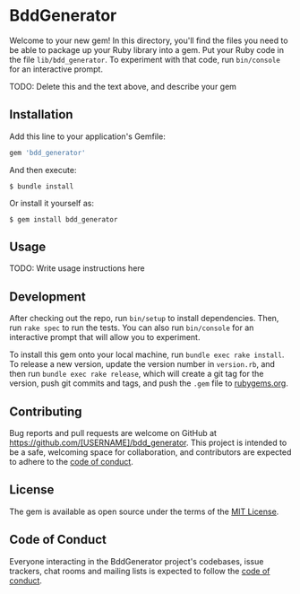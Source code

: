 # BddGenerator

Welcome to your new gem! In this directory, you'll find the files you need to be able to package up your Ruby library into a gem. Put your Ruby code in the file `lib/bdd_generator`. To experiment with that code, run `bin/console` for an interactive prompt.

TODO: Delete this and the text above, and describe your gem

## Installation

Add this line to your application's Gemfile:

```ruby
gem 'bdd_generator'
```

And then execute:

    $ bundle install

Or install it yourself as:

    $ gem install bdd_generator

## Usage

TODO: Write usage instructions here

## Development

After checking out the repo, run `bin/setup` to install dependencies. Then, run `rake spec` to run the tests. You can also run `bin/console` for an interactive prompt that will allow you to experiment.

To install this gem onto your local machine, run `bundle exec rake install`. To release a new version, update the version number in `version.rb`, and then run `bundle exec rake release`, which will create a git tag for the version, push git commits and tags, and push the `.gem` file to [rubygems.org](https://rubygems.org).

## Contributing

Bug reports and pull requests are welcome on GitHub at https://github.com/[USERNAME]/bdd_generator. This project is intended to be a safe, welcoming space for collaboration, and contributors are expected to adhere to the [code of conduct](https://github.com/[USERNAME]/bdd_generator/blob/master/CODE_OF_CONDUCT.md).


## License

The gem is available as open source under the terms of the [MIT License](https://opensource.org/licenses/MIT).

## Code of Conduct

Everyone interacting in the BddGenerator project's codebases, issue trackers, chat rooms and mailing lists is expected to follow the [code of conduct](https://github.com/[USERNAME]/bdd_generator/blob/master/CODE_OF_CONDUCT.md).
